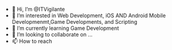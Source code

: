 - 👋 Hi, I’m @ITVigilante
- 👀 I’m interested in Web Development, iOS AND Android Mobile Developmenmt,Game Developments, and Scripting
- 🌱 I’m currently learning Game Development
- 💞️ I’m looking to collaborate on ...
- 📫 How to reach 

<!---
ITVigilante/ITVigilante is a ✨ special ✨ repository because its `README.md` (this file) appears on your GitHub profile.
You can click the Preview link to take a look at your changes.
--->
